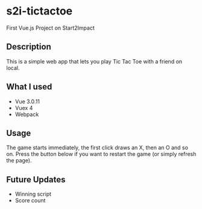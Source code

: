 # s2i-tictactoe
First Vue.js Project on Start2Impact

## Description
This is a simple web app that lets you play Tic Tac Toe with a friend on local.

## What I used

- Vue 3.0.11
- Vuex 4
- Webpack

## Usage
The game starts immediately, the first click draws an X, then an O and so on. Press the button below if you want to restart the game (or simply refresh the page).

## Future Updates

- Winning script
- Score count
